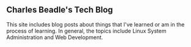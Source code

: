## Charles Beadle's Tech Blog
This site includes blog posts about things that I've learned or am in the process of learning. 
In general, the topics include Linux System Administration and Web Development. 
